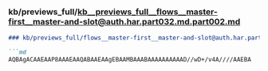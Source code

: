 ### kb/previews_full/kb__previews_full__flows__master-first__master-and-slot@auth.har.part032.md.part002.md

```md
### kb/previews_full/flows__master-first__master-and-slot@auth.har.part032.md (part 002)

```md
AQBAgACAAEAAP8AAAEAAQABAAEAAgEBAAMBAAABAAAAAAAAAAD//wD+/v4A////AAEBA
```

```

```
